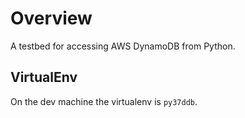 # Overview
A testbed for accessing AWS DynamoDB from Python.

## VirtualEnv
On the dev machine the virtualenv is `py37ddb`.
